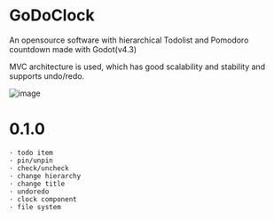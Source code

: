# GoDoClock
An opensource software with hierarchical Todolist and Pomodoro countdown made with Godot(v4.3)

MVC architecture is used, which has good scalability and stability and supports undo/redo.

![image](https://github.com/JACKADUX/GoDoClock/assets/87265559/d052740c-53b5-4981-a660-ca98e6cfd7c2)


# 0.1.0
	· todo item
	· pin/unpin
	· check/uncheck
	· change hierarchy
	· change title
	· undoredo
	· clock component
 	· file system
	
